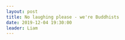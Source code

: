 ```yaml
---
layout: post
title: No laughing please - we're Buddhists
date: 2019-12-04 19:30:00
leader: Liam 
---
```

